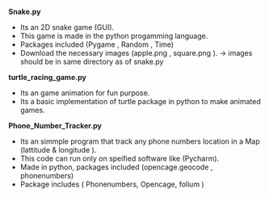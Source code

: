 **Snake.py**
- Its an 2D snake game (GUI).
- This game is made in the python progamming language.
- Packages included (Pygame , Random , Time) 
- Download the necessary images (apple.png , square.png ). -> images should be in same directory as of snake.py


**turtle_racing_game.py**

- Its an game animation for fun purpose.
- Its a basic implementation of turtle package in python to make animated games. 

**Phone_Number_Tracker.py**
- Its an simmple program that track any phone numbers location in a Map (lattitude & longitude ).
- This code can run only on speified software like (Pycharm).
- Made in python, packages included (opencage.geocode , phonenumbers)
- Package includes ( Phonenumbers, Opencage, folium )

